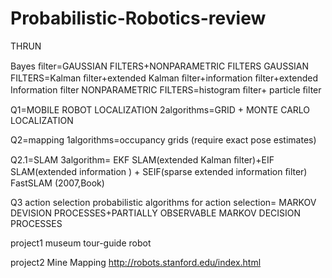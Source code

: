 # Probabilistic-Robotics-review
THRUN

Bayes ﬁlter=GAUSSIAN FILTERS+NONPARAMETRIC FILTERS
GAUSSIAN FILTERS=Kalman ﬁlter+extended Kalman ﬁlter+information ﬁlter+extended Information filter
NONPARAMETRIC FILTERS=histogram ﬁlter+ particle ﬁlter 

Q1=MOBILE ROBOT LOCALIZATION
2algorithms=GRID + MONTE CARLO LOCALIZATION

Q2=mapping
1algorithms=occupancy grids (require exact pose estimates)

Q2.1=SLAM
3algorithm=
EKF SLAM(extended Kalman ﬁlter)+EIF SLAM(extended information ) + SEIF(sparse extended information ﬁlter)
FastSLAM (2007,Book)

Q3  action selection
probabilistic algorithms for action selection=
MARKOV DEVISION PROCESSES+PARTIALLY OBSERVABLE MARKOV DECISION PROCESSES

project1 museum tour-guide robot

project2 Mine Mapping
http://robots.stanford.edu/index.html




